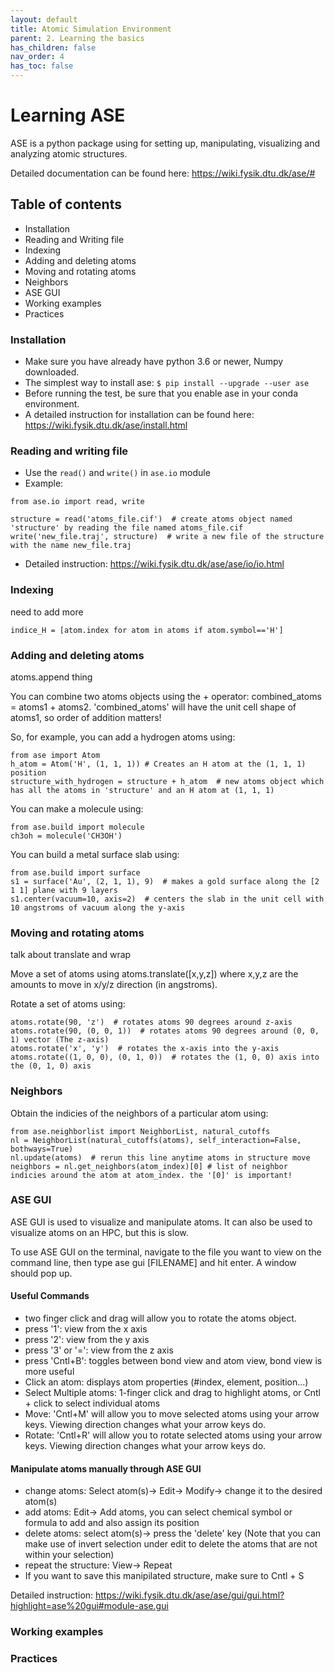 ```yaml
---
layout: default
title: Atomic Simulation Environment
parent: 2. Learning the basics
has_children: false
nav_order: 4
has_toc: false
---
```


# Learning ASE
ASE is a python package using for setting up, manipulating, visualizing and analyzing atomic structures. 

Detailed documentation can be found here: https://wiki.fysik.dtu.dk/ase/#

## Table of contents
- Installation
- Reading and Writing file
- Indexing
- Adding and deleting atoms
- Moving and rotating atoms
- Neighbors
- ASE GUI
- Working examples
- Practices

### Installation
- Make sure you have already have python 3.6 or newer, Numpy downloaded.
- The simplest way to install ase: `$ pip install --upgrade --user ase`
- Before running the test, be sure that you enable ase in your conda environment.
- A detailed instruction for installation can be found here: https://wiki.fysik.dtu.dk/ase/install.html


### Reading and writing file
- Use the `read()` and `write()` in `ase.io` module
- Example:
```
from ase.io import read, write

structure = read('atoms_file.cif')  # create atoms object named 'structure' by reading the file named atoms_file.cif
write('new_file.traj', structure)  # write a new file of the structure with the name new_file.traj
```
- Detailed instruction: https://wiki.fysik.dtu.dk/ase/ase/io/io.html


### Indexing
need to add more

```
indice_H = [atom.index for atom in atoms if atom.symbol=='H']
```

### Adding and deleting atoms
atoms.append thing 

You can combine two atoms objects using the + operator: combined_atoms = atoms1 + atoms2. 'combined_atoms' will have the unit cell shape of atoms1, so order of addition matters!

So, for example, you can add a hydrogen atoms using:
```
from ase import Atom
h_atom = Atom('H', (1, 1, 1)) # Creates an H atom at the (1, 1, 1) position
structure_with_hydrogen = structure + h_atom  # new atoms object which has all the atoms in 'structure' and an H atom at (1, 1, 1)
```

You can make a molecule using:
```
from ase.build import molecule
ch3oh = molecule('CH3OH')
```

You can build a metal surface slab using:
```
from ase.build import surface
s1 = surface('Au', (2, 1, 1), 9)  # makes a gold surface along the [2 1 1] plane with 9 layers
s1.center(vacuum=10, axis=2)  # centers the slab in the unit cell with 10 angstroms of vacuum along the y-axis
```


### Moving and rotating atoms
talk about translate and wrap

Move a set of atoms using atoms.translate([x,y,z]) where x,y,z are the amounts to move in x/y/z direction (in angstroms).

Rotate a set of atoms using:
```
atoms.rotate(90, 'z')  # rotates atoms 90 degrees around z-axis
atoms.rotate(90, (0, 0, 1))  # rotates atoms 90 degrees around (0, 0, 1) vector (The z-axis)
atoms.rotate('x', 'y')  # rotates the x-axis into the y-axis
atoms.rotate((1, 0, 0), (0, 1, 0))  # rotates the (1, 0, 0) axis into the (0, 1, 0) axis
```

### Neighbors
Obtain the indicies of the neighbors of a particular atom using:
```
from ase.neighborlist import NeighborList, natural_cutoffs
nl = NeighborList(natural_cutoffs(atoms), self_interaction=False, bothways=True)
nl.update(atoms)  # rerun this line anytime atoms in structure move
neighbors = nl.get_neighbors(atom_index)[0] # list of neighbor indicies around the atom at atom_index. the '[0]' is important!
```


### ASE GUI
ASE GUI is used to visualize and manipulate atoms. It can also be used to visualize atoms on an HPC, but this is slow.

To use ASE GUI on the terminal, navigate to the file you want to view on the command line, then type ase gui [FILENAME] and hit enter. A window should pop up.

#### Useful Commands
- two finger click and drag will allow you to rotate the atoms object.
- press '1': view from the x axis
- press '2': view from the y axis
- press '3' or '=': view from the z axis 
- press 'Cntl+B': toggles between bond view and atom view, bond view is more useful
- Click an atom: displays atom properties (#index, element, position...)
- Select Multiple atoms: 1-finger click and drag to highlight atoms, or Cntl + click to select individual atoms
- Move: 'Cntl+M' will allow you to move selected atoms using your arrow keys. Viewing direction changes what your arrow keys do.
- Rotate: 'Cntl+R' will allow you to rotate selected atoms using your arrow keys. Viewing direction changes what your arrow keys do.

#### Manipulate atoms manually through ASE GUI
- change atoms: Select atom(s)-> Edit-> Modify-> change it to the desired atom(s) 
- add atoms: Edit-> Add atoms, you can select chemical symbol or formula to add and also assign its position
- delete atoms: select atom(s)-> press the 'delete' key (Note that you can make use of invert selection under edit to delete the atoms that are not within your selection)
- repeat the structure: View-> Repeat
- If you want to save this manipilated structure, make sure to Cntl + S

Detailed instruction: https://wiki.fysik.dtu.dk/ase/ase/gui/gui.html?highlight=ase%20gui#module-ase.gui


### Working examples



### Practices





